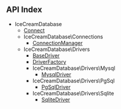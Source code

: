 API Index
---------

* IceCreamDatabase
    * [Connect](IceCreamDatabase-Connect.md)
    * IceCreamDatabase\Connections
        * [ConnectionManager](IceCreamDatabase-Connections-ConnectionManager.md)
    * IceCreamDatabase\Drivers
        * [BaseDriver](IceCreamDatabase-Drivers-BaseDriver.md)
        * [DriverFactory](IceCreamDatabase-Drivers-DriverFactory.md)
        * IceCreamDatabase\Drivers\Mysql
            * [MysqlDriver](IceCreamDatabase-Drivers-Mysql-MysqlDriver.md)
        * IceCreamDatabase\Drivers\PgSql
            * [PgSqlDriver](IceCreamDatabase-Drivers-PgSql-PgSqlDriver.md)
        * IceCreamDatabase\Drivers\Sqlite
            * [SqliteDriver](IceCreamDatabase-Drivers-Sqlite-SqliteDriver.md)

